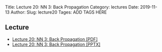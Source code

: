 Title: Lecture 20: NN 3: Back Propagation
Category: lectures
Date: 2019-11-13
Author: 
Slug: lecture20
Tages: ADD TAGS HERE


## Lecture

- [Lecture 20: NN 3: Back Propagation [PDF]]({attach}presentation/Lecture20_BackProp.pdf)
- [Lecture 20: NN 3: Back Propagation [PPTX]]({attach}presentation/Lecture20_BackProp.pptx)



